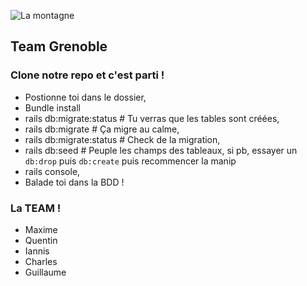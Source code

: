 ![La montagne](http://informations-documents.com/coloriages.dessins/coloriages/coloriage_montagne4.jpg)
   ## Team Grenoble

### Clone notre repo et c'est parti !

- Postionne toi dans le dossier,
- Bundle install
- rails db:migrate:status # Tu verras que les tables sont créées,
- rails db:migrate # Ça migre au calme,
- rails db:migrate:status # Check de la migration,
- rails db:seed # Peuple les champs des tableaux, si pb, essayer un `db:drop` puis `db:create` puis recommencer la manip
- rails console,
- Balade toi dans la BDD !

### La TEAM !

- Maxime
- Quentin
- Iannis
- Charles
- Guillaume
